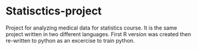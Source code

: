 # Statisctics-project
Project for analyzing medical data for statistics course. 
It is the same project written in two different languages. First R version was created then re-written to python as an excercise to train python.
